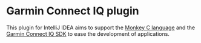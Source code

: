 # Garmin Connect IQ plugin

This plugin for IntelliJ IDEA aims to support the [Monkey C language] and the [Garmin Connect IQ SDK] to ease the development of applications.

<!-- links -->
[Monkey C language]: https://developer.garmin.com/connect-iq/programmers-guide/monkey-c/ "Programmer's Guide | monkey-c | Connect IQ | Garmin Developers"
[Garmin Connect IQ SDK]: https://developer.garmin.com/connect-iq/overview/ "Connect IQ SDK | Garmin Developers"
